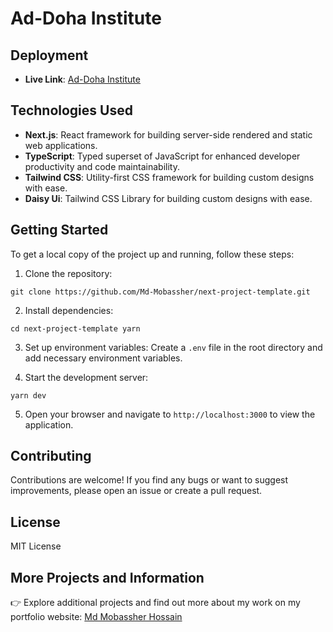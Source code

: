 # Ad-Doha Institute

## Deployment

- **Live Link**: [Ad-Doha Institute](https://ad-doha-institute.vercel.app)

## Technologies Used

- **Next.js**: React framework for building server-side rendered and static web applications.
- **TypeScript**: Typed superset of JavaScript for enhanced developer productivity and code maintainability.
- **Tailwind CSS**: Utility-first CSS framework for building custom designs with ease.
- **Daisy Ui**: Tailwind CSS Library for building custom designs with ease.

## Getting Started

To get a local copy of the project up and running, follow these steps:

1. Clone the repository:

```
git clone https://github.com/Md-Mobassher/next-project-template.git
```

2. Install dependencies:

```
cd next-project-template yarn
```

3. Set up environment variables:
   Create a `.env` file in the root directory and add necessary environment variables.

4. Start the development server:

```
yarn dev
```

5. Open your browser and navigate to `http://localhost:3000` to view the application.

## Contributing

Contributions are welcome! If you find any bugs or want to suggest improvements, please open an issue or create a pull request.

## License

MIT License

## More Projects and Information

👉 Explore additional projects and find out more about my work on my portfolio website: [Md Mobassher Hossain](https://mobassher.vercel.app) 
